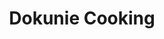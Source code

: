 --- 
title: "Dokunie Cooking"
publishdate: "2018-12-29T16:48:46+02:00"
src: "https://365manga.net/manga/dokunie-cooking"
image: "https://data.365manga.net/images/thumbnails/32667-dokunie-cooking.jpg"
description: " A monster appears close to a village. To prevent it from attacking, the villagers offer it the town's only virgin, Popa, as a sacrifice. The monster doesn't like the taste..."
---